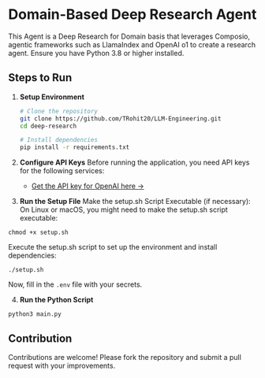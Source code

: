 # Domain-Based Deep Research Agent

This Agent is a Deep Research for Domain basis that leverages Composio, agentic frameworks such as LlamaIndex and OpenAI o1 to create a research agent. Ensure you have Python 3.8 or higher installed.


## Steps to Run

1. **Setup Environment**
   ```bash
   # Clone the repository
   git clone https://github.com/TRohit20/LLM-Engineering.git
   cd deep-research

   # Install dependencies
   pip install -r requirements.txt
   ```

2. **Configure API Keys**
   Before running the application, you need API keys for the following services:
    - [Get the API key for OpenAI here →](https://platform.openai.com/api-keys)

3. **Run the Setup File**
Make the setup.sh Script Executable (if necessary):
On Linux or macOS, you might need to make the setup.sh script executable:
```shell
chmod +x setup.sh
```
Execute the setup.sh script to set up the environment and install dependencies:
```shell
./setup.sh
```
Now, fill in the `.env` file with your secrets.

4. **Run the Python Script**
```shell
python3 main.py
```

## Contribution
Contributions are welcome! Please fork the repository and submit a pull request with your improvements.